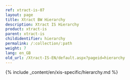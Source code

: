 ```yaml
---
ref: xtract-is-07
layout: page
title: Xtract BW Hierarchy
description: Xtract IS Hierarchy
product: xtract-is
parent: xtract-is
childidentifier: hierarchy
permalink: /:collection/:path
weight: 7
lang: en_GB
old_url: /Xtract-IS-EN/default.aspx?pageid=hierarchy
---
```

{% include _content/en/xis-specific/hierarchy.md %}
